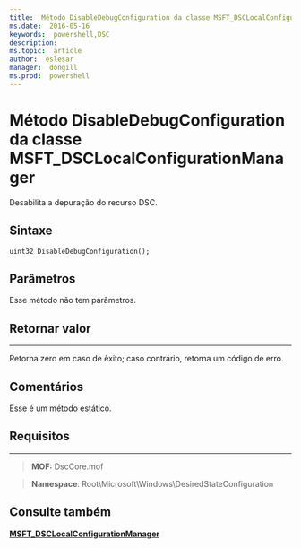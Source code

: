 ```yaml
---
title:  Método DisableDebugConfiguration da classe MSFT_DSCLocalConfigurationManager
ms.date:  2016-05-16
keywords:  powershell,DSC
description:  
ms.topic:  article
author:  eslesar
manager:  dongill
ms.prod:  powershell
---
```


# Método DisableDebugConfiguration da classe MSFT_DSCLocalConfigurationManager

Desabilita a depuração do recurso DSC.

Sintaxe
------

```mof
uint32 DisableDebugConfiguration();
```

Parâmetros
----------

Esse método não tem parâmetros.

## Retornar valor
------------

Retorna zero em caso de êxito; caso contrário, retorna um código de erro.

## Comentários

Esse é um método estático.

## Requisitos
------------
>**MOF:** DscCore.mof

>**Namespace**: Root\Microsoft\Windows\DesiredStateConfiguration


## Consulte também


[**MSFT_DSCLocalConfigurationManager**](msft-dsclocalconfigurationmanager.md)

 

 





<!--HONumber=May16_HO3-->


